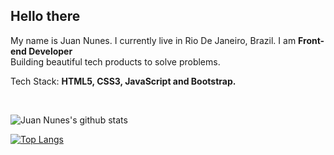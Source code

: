 
## Hello there 

<p align="left"> 
 My name is Juan Nunes. I currently live in Rio De Janeiro, Brazil. I am <strong>Front-end Developer</strong> <br>
  Building beautiful tech products to solve problems.
</p>

<p align="left">
  Tech Stack: <strong>HTML5, CSS3, JavaScript and Bootstrap.</strong>
</p>

<br>

![Juan Nunes's github stats](https://github-readme-stats.vercel.app/api?username=juannunesz&hide=contribs,prsshow_icons=true&theme=radical)

[![Top Langs](https://github-readme-stats.vercel.app/api/top-langs/?username=juannunesz&layout=compact&theme=radical)](https://github.com/juannunesz/github-readme-stats)